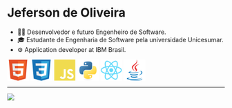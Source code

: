 <h1> Jeferson de Oliveira</h1>
<ul>
  <li> 👨‍💻 Desenvolvedor e futuro Engenheiro de Software.</li>
  <li> 🎓 Estudante de Engenharia de Software pela universidade Unicesumar.</li>
  <li> ⚙️ Application developer at IBM Brasil. </li>
</ul>  
<div style="display: inline_block">
  <img align="center" alt="html" height="50" width="50" src="https://raw.githubusercontent.com/devicons/devicon/master/icons/html5/html5-original.svg">
  <img align="center" alt="css" height="50" width="50" src="https://raw.githubusercontent.com/devicons/devicon/master/icons/css3/css3-original.svg">
  <img align="center" alt="javascript" height="50" width="50" src="https://raw.githubusercontent.com/devicons/devicon/master/icons/javascript/javascript-plain.svg">
  <img align="center" alt="python" height="50" width="50" src="https://raw.githubusercontent.com/devicons/devicon/master/icons/python/python-original.svg">
  <img align="center" alt="react" height="50" width="50" src="https://raw.githubusercontent.com/devicons/devicon/master/icons/react/react-original.svg">
  <img align="center" alt="java" height="50" width="50" src="https://raw.githubusercontent.com/devicons/devicon/master/icons/java/java-original.svg" />
<br/>
<hr />
  <img height="180em" src="https://github-readme-stats.vercel.app/api/top-langs/?username=jefoli&layout=compact&title_color=778899&text_color=008B8B&hide=java&bg_color=FFF&text_bold=900&count_private=true"/>



  

  

